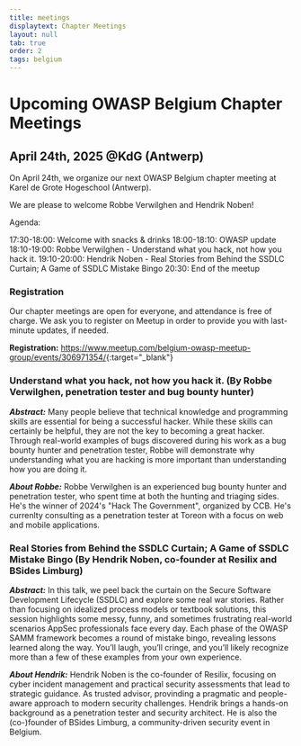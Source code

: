 ```yaml
---
title: meetings
displaytext: Chapter Meetings
layout: null
tab: true
order: 2
tags: belgium
---
```

# Upcoming OWASP Belgium Chapter Meetings

## April 24th, 2025 @KdG (Antwerp)

On April 24th, we organize our next OWASP Belgium chapter meeting at Karel de Grote Hogeschool (Antwerp).

We are please to welcome Robbe Verwilghen and Hendrik Noben!

Agenda:

17:30-18:00: Welcome with snacks & drinks
18:00-18:10: OWASP update
18:10-19:00: Robbe Verwilghen - Understand what you hack, not how you hack it.
19:10-20:00: Hendrik Noben - Real Stories from Behind the SSDLC Curtain; A Game of SSDLC Mistake Bingo
20:30: End of the meetup

### Registration
Our chapter meetings are open for everyone, and attendance is free of charge. We ask you to register on Meetup in order to provide you with last-minute updates, if needed.

**Registration:** <https://www.meetup.com/belgium-owasp-meetup-group/events/306971354/>{:target="_blank"}


### Understand what you hack, not how you hack it. (By Robbe Verwilghen, penetration tester and bug bounty hunter)
***Abstract:*** Many people believe that technical knowledge and programming skills are essential for being a successful hacker. While these skills can certainly be helpful, they are not the key to becoming a great hacker. Through real-world examples of bugs discovered during his work as a bug bounty hunter and penetration tester, Robbe will demonstrate why understanding what you are hacking is more important than understanding how you are doing it.

***About Robbe:*** Robbe Verwilghen is an experienced bug bounty hunter and penetration tester, who spent time at both the hunting and triaging sides. He's the winner of 2024's "Hack The Government", organized by CCB.
He's currenlty consulting as a penetration tester at Toreon with a focus on web and mobile applications.

### Real Stories from Behind the SSDLC Curtain; A Game of SSDLC Mistake Bingo (By Hendrik Noben, co-founder at Resilix and BSides Limburg)
***Abstract:*** In this talk, we peel back the curtain on the Secure Software Development Lifecycle (SSDLC) and explore some real war stories. Rather than focusing on idealized process models or textbook solutions, this session highlights some messy, funny, and sometimes frustrating real-world scenarios AppSec professionals face every day. Each phase of the OWASP SAMM framework becomes a round of mistake bingo, revealing lessons learned  along the way. You’ll laugh, you’ll cringe, and you’ll likely recognize more than a few of these examples from your own experience.

***About Hendrik:*** Hendrik Noben is the co-founder of Resilix, focusing on cyber incident management and practical security assessments that lead to strategic guidance. As trusted advisor, provinding a pragmatic and people-aware approach to modern security challenges. Hendrik brings a hands-on background as a penetration tester and security architect. He is also the (co-)founder of BSides Limburg, a community-driven security event in Belgium.